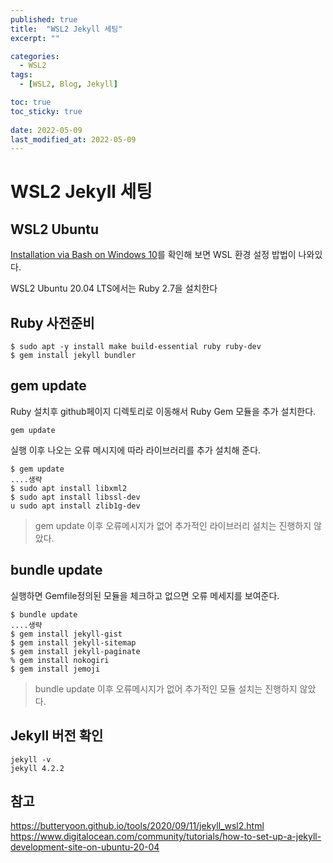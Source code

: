```yaml
---
published: true
title:  "WSL2 Jekyll 세팅"
excerpt: ""

categories:
  - WSL2
tags:
  - [WSL2, Blog, Jekyll]

toc: true
toc_sticky: true
 
date: 2022-05-09
last_modified_at: 2022-05-09
---
```


# WSL2 Jekyll 세팅

## WSL2 Ubuntu

[Installation via Bash on Windows 10](https://www.digitalocean.com/community/tutorials/how-to-set-up-a-jekyll-development-site-on-ubuntu-20-04)를 확인해 보면 WSL 환경 설정 밥법이 나와있다.

WSL2 Ubuntu 20.04 LTS에서는 Ruby 2.7을 설치한다

## Ruby 사전준비

```
$ sudo apt -y install make build-essential ruby ruby-dev
$ gem install jekyll bundler
```

## gem update

Ruby 설치후 github페이지 디렉토리로 이동해서 Ruby Gem 모듈을 추가 설치한다.

```
gem update
```
실행 이후 나오는 오류 메시지에 따라 라이브러리를 추가 설치해 준다.

```
$ gem update
....생략
$ sudo apt install libxml2
$ sudo apt install libssl-dev
u sudo apt install zlib1g-dev  
```

> gem update 이후 오류메시지가 없어 추가적인 라이브러리 설치는 진행하지 않았다.

## bundle update

실행하면 Gemfile정의된 모듈을 체크하고 없으면 오류 메세지를 보여준다.

```
$ bundle update
....생략
$ gem install jekyll-gist
$ gem install jekyll-sitemap
$ gem install jekyll-paginate
% gem install nokogiri
$ gem install jemoji
```

>bundle update 이후 오류메시지가 없어 추가적인 모듈 설치는 진행하지 않았다.

## Jekyll 버전 확인

```
jekyll -v
jekyll 4.2.2
```

## 참고

<https://butteryoon.github.io/tools/2020/09/11/jekyll_wsl2.html>
<https://www.digitalocean.com/community/tutorials/how-to-set-up-a-jekyll-development-site-on-ubuntu-20-04>